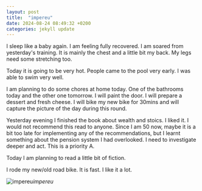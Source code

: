 ```yaml
---
layout: post
title:  "impereu"
date: 2024-08-24 08:49:32 +0200
categories: jekyll update
---
```


I sleep like a baby again. I am feeling fully recovered. I am soared from yesterday's training. It is mainly the chest and a little bit my back. My legs need some stretching too.   

Today it is going to be very hot. People came to the pool very early. I was able to swim very well.  

I am planning to do some chores at home today. One of the bathrooms today and the other one tomorrow. I will paint the door. I will prepare a dessert and fresh cheese. I will bike my new bike for 30mins and will capture the picture of the day during this round.   

Yesterday evening I finished the book about wealth and stoics. I liked it. I would not recommend this read to anyone. Since I am 50 now, maybe it is a bit too late for implementing any of the recommendations, but I learnt something about the pension system I had overlooked. I need to investigate deeper and act. This is a priority A.   

Today I am planning to read a little bit of fiction.   

I rode my new/old road bike. It is fast. I like it a lot.


![impereu](https://lh3.googleusercontent.com/pw/AP1GczNqTh2z3z-IvUhdWodcipGRJI9sYdCaLJ9Gy4ctQzoqe6pgnuNaGoL1DEGrnUzEWpjPb_0kdYPU69r24izqGVWjUZMelupdikry3xfzfZf85mXJnKc=w0)*impereu*&nbsp;



[jekyll-docs]: https://jekyllrb.com/docs/home
[jekyll-gh]:   https://github.com/jekyll/jekyll
[jekyll-talk]: https://talk.jekyllrb.com/
